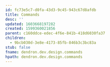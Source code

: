 ```yaml
---
id: fc73e5c7-d0fa-43d3-9c45-943c67d8afdb
title: Commands
desc: ''
updated: 1603668197282
created: 1599360021856
parent: c160ddce-edec-4f6e-841b-418d6030fa37
children:
  - 9bcb030d-3e8e-4173-85fb-846b3c3bc83a
stub: false
fname: dendron.dev.design.commands
hpath: dendron.dev.design.commands
---
```



